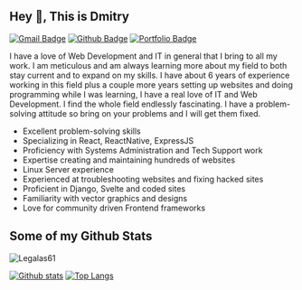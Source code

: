 ## Hey 👋, This is Dmitry
[![Gmail Badge](https://img.shields.io/badge/-legalas07@yandex.ru-c14438?style=flat&logo=Gmail&logoColor=white&link=mailto:legalas07@yandex.ru)](mailto:legalas07@yandex.ru) [![Github Badge](https://img.shields.io/badge/-Legalas61-grey?style=flat&logo=github&logoColor=white&link=https://github.com/Legalas61/)](https://www.github.com/Legalas61/) [![Portfolio Badge](https://img.shields.io/badge/portfolio-web-blue?style=flat&link=portfolio20.vercel.app/)](portfolio20.vercel.app/) <p align='left'>I have a love of Web Development and IT in general that I bring to all my work. I am meticulous and am always learning more about my field to both stay current and to expand on my skills. I have about 6 years of experience working in this field plus a couple more years setting up websites and doing programming while I was learning, I have a real love of IT and Web Development. I find the whole field endlessly fascinating. I have a problem-solving attitude so bring on your problems and I will get them fixed.

- Excellent problem-solving skills
- Specializing in React, ReactNative, ExpressJS
- Proficiency with Systems Administration and Tech Support work
- Expertise creating and maintaining hundreds of websites
-  Linux Server experience
- Experienced at troubleshooting websites and fixing hacked sites
- Proficient in Django, Svelte  and coded sites
- Familiarity with vector graphics and designs
- Love for community driven Frontend frameworks</p>
## Some of my Github Stats
<p align=left> <img src=https://komarev.com/ghpvc/?username=Legalas61 alt=Legalas61 /> </p>

[![Github stats](https://github-readme-stats.vercel.app/api?username=Legalas61&show_icons=true&include_all_commits=true)](https://github.com/Legalas61/github-readme-stats)
[![Top Langs](https://github-readme-stats.vercel.app/api/top-langs/?username=Legalas61&layout=compact)](https://github.com/Legalas61/github-readme-stats)
